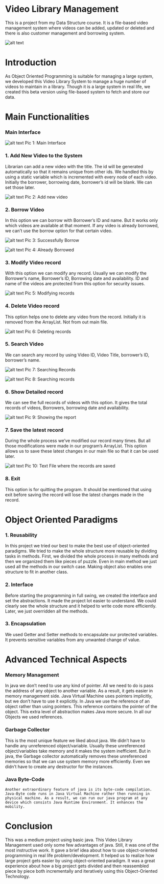 # Video Library Management
This is a project from my Data Structure course. It is a file-based video management system where videos can be added, updated or deleted and there is also customer management and borrowing system.


![alt text](https://github.com/Schrodinger-sCat/CSE220_Project/blob/master/screenshots/cover.PNG)

# Introduction

As Object Oriented Programming is suitable for managing a large system, we developed this Video Library System to manage a huge number of videos to maintain in a library. Though it is a large system in real life, we created this beta version using file-based system to fetch and store our data.

# Main Functionalities

### Main Interface

![alt text](https://github.com/Schrodinger-sCat/CSE220_Project/blob/master/screenshots/1.PNG)
Pic 1: Main Interface

### 1. Add New Video to the System
Librarian can add a new video with the title. The id will be generated automatically so that it remains unique from other ids. We handled this by using a static variable which is incremented with every node of each video. Initially the borrower, borrowing date, borrower’s id will be blank. We can set those later.

![alt text](https://github.com/Schrodinger-sCat/CSE220_Project/blob/master/screenshots/2.png)
Pic 2: Add new video

### 2. Borrow Video
In this option we can borrow with Borrower’s ID and name. But it works only which videos are available at that moment. If any video is already borrowed, we can’t use the borrow option for that certain video.

![alt text](https://github.com/Schrodinger-sCat/CSE220_Project/blob/master/screenshots/3.png)
Pic 3: Successfully Borrow

![alt text](https://github.com/Schrodinger-sCat/CSE220_Project/blob/master/screenshots/4.png)
Pic 4: Already Borrowed

### 3. Modify Video record
With this option we can modify any record. Usually we can modify the Borrower’s name, Borrower’s ID, Borrowing date and availability. ID and name of the videos are protected from this option for security issues.

![alt text](https://github.com/Schrodinger-sCat/CSE220_Project/blob/master/screenshots/5.png)
Pic 5: Modifying records

### 4. Delete Video record
This option helps one to delete any video from the record. Initially it is removed from the ArrayList. Not from out main file.

![alt text](https://github.com/Schrodinger-sCat/CSE220_Project/blob/master/screenshots/6.png)
Pic 6: Deleting records


### 5. Search Video
We can search any record by using Video ID, Video Title, borrower’s ID, borrower’s name.
 
![alt text](https://github.com/Schrodinger-sCat/CSE220_Project/blob/master/screenshots/7.png)
Pic 7: Searching Records
 
![alt text](https://github.com/Schrodinger-sCat/CSE220_Project/blob/master/screenshots/8.png)
Pic 8: Searching records

### 6. Show Detailed record
We can see the full records of videos with this option. It gives the total records of videos, Borrowers, borrowing date and availability.

![alt text](https://github.com/Schrodinger-sCat/CSE220_Project/blob/master/screenshots/9.png)
Pic 9: Showing the report

### 7. Save the latest record
During the whole process we’ve modified our record many times. But all those modifications were made in our program’s ArrayList. This option allows us to save these latest changes in our main file so that it can be used later.

![alt text](https://github.com/Schrodinger-sCat/CSE220_Project/blob/master/screenshots/10.png)
Pic 10: Text File where the records are saved

### 8. Exit
This option is for quitting the program. It should be mentioned that using exit before saving the record will lose the latest changes made in the record. 

# Object Oriented Paradigms
### 1. Reusability
In this project we tried our best to make the best use of object-oriented paradigms. We tried to make the whole structure more reusable by dividing tasks in methods. First, we divided the whole process in many methods and then we organized them like pieces of puzzle. Even in main method we just used all the methods in our switch case. Making object also enables one structure to fit in another class.
### 2. Interface
Before starting the programming in full swing, we created the interface and set the abstractions. It made the project lot easier to understand. We could clearly see the whole structure and it helped to write code more efficiently. Later, we just overridden all the methods.
### 3. Encapsulation
We used Getter and Setter methods to encapsulate our protected variables. It prevents sensitive variables from any unwanted change of value. 

# Advanced Technical Aspects
### Memory Management
In java we don’t need to use any kind of pointer. All we need to do is pass the address of any object to another variable. As a result, it gets easier in memory management side. Java Virtual Machine uses pointers implicitly, but we don’t have to use it explicitly. In Java we use the reference of an object rather than using pointers. This reference contains the pointer of the object. This extra level of abstraction makes Java more secure. In all our Objects we used references.
### Garbage Collector 
This is the most unique feature we liked about java. We didn’t have to handle any unreferenced object/variable. Usually these unreferenced object/variables take memory and it makes the system inefficient. But in java, the Garbage collector automatically removes these unreferenced memories so that we can use system memory more efficiently. Even we didn’t have to create any destructor for the instances.
### Java Byte-Code
	Another extraordinary feature of java is its byte-code compilation. Java-Byte code runs in Java Virtual Machine rather then running in physical machine. As a result, we can run our java program at any device which consists Java Runtime Environment. It enhances the mobility.
# Conclusion
This was a medium project using basic java. This Video Library Management used only some few advantages of java. Still, it was one of the most instructive work. It gave a brief idea about how to use object-oriented programming in real life problem/development. It helped us to realize how large project gets easier by using object-oriented paradigm. It was a great experience about how a big project gets divided and then reassembled piece by piece both incrementally and iteratively using this Object-Oriented Technology.
